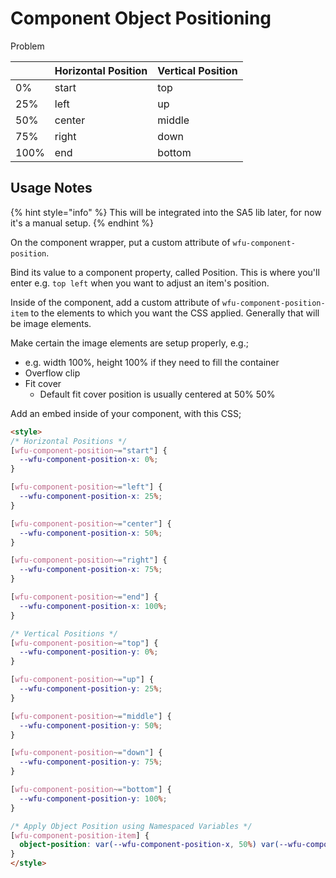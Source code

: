 # Component Object Positioning

Problem



|      | Horizontal Position | Vertical Position |
| ---- | ------------------- | ----------------- |
| 0%   | start               | top               |
| 25%  | left                | up                |
| 50%  | center              | middle            |
| 75%  | right               | down              |
| 100% | end                 | bottom            |

## Usage Notes

{% hint style="info" %}
This will be integrated into the SA5 lib later, for now it's a manual setup.
{% endhint %}



On the component wrapper, put a custom attribute of `wfu-component-position`.

Bind its value to a component property, called Position.  This is where you'll enter e.g. `top left` when you want to adjust an item's position.



Inside of the component, add a custom attribute of `wfu-component-position-item` to the elements to which you want the CSS applied.  Generally that will be image elements.

Make certain the image elements are setup properly, e.g.;

* e.g. width 100%, height 100% if they need to fill the container
* Overflow clip
* Fit cover
  * Default fit cover position is usually centered at 50% 50%&#x20;

Add an embed inside of your component, with this CSS;&#x20;

```html
<style>
/* Horizontal Positions */
[wfu-component-position~="start"] {
  --wfu-component-position-x: 0%;
}

[wfu-component-position~="left"] {
  --wfu-component-position-x: 25%;
}

[wfu-component-position~="center"] {
  --wfu-component-position-x: 50%;
}

[wfu-component-position~="right"] {
  --wfu-component-position-x: 75%;
}

[wfu-component-position~="end"] {
  --wfu-component-position-x: 100%;
}

/* Vertical Positions */
[wfu-component-position~="top"] {
  --wfu-component-position-y: 0%;
}

[wfu-component-position~="up"] {
  --wfu-component-position-y: 25%;
}

[wfu-component-position~="middle"] {
  --wfu-component-position-y: 50%;
}

[wfu-component-position~="down"] {
  --wfu-component-position-y: 75%;
}

[wfu-component-position~="bottom"] {
  --wfu-component-position-y: 100%;
}

/* Apply Object Position using Namespaced Variables */
[wfu-component-position-item] {
  object-position: var(--wfu-component-position-x, 50%) var(--wfu-component-position-y, 50%);
}
</style>
```

